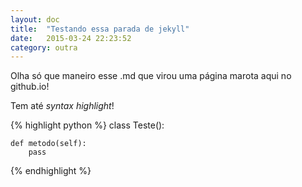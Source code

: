 ```yaml
---
layout: doc
title:  "Testando essa parada de jekyll"
date:   2015-03-24 22:23:52
category: outra
---
```


Olha só que maneiro esse .md que virou uma página marota aqui no github.io!

Tem até *syntax highlight*!

{% highlight python %}
class Teste():

    def metodo(self):
        pass
{% endhighlight %}


[jekyll]:      http://jekyllrb.com
[jekyll-gh]:   https://github.com/jekyll/jekyll
[jekyll-help]: https://github.com/jekyll/jekyll-help
